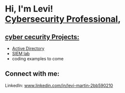 <h1>Hi, I'm Levi! <br/><a href="(https://github.com/levi-martin66 )"></a> <a href="www.linkedin.com/in/levi-martin-2bb590210">Cybersecurity Professional</a>, <a href=</a></h1>

<h2>cyber cecurity Projects:</h2>

- [Active Directory](https://github.com/levi-martin66/activedirectorylab)
- [SIEM lab](https://github.com/levi-martin66/SIEM-lab/blob/main/README.md)
- coding examples to come


<h2>  Connect with me:</h2>


LinkedIn: www.linkedin.com/in/levi-martin-2bb590210
